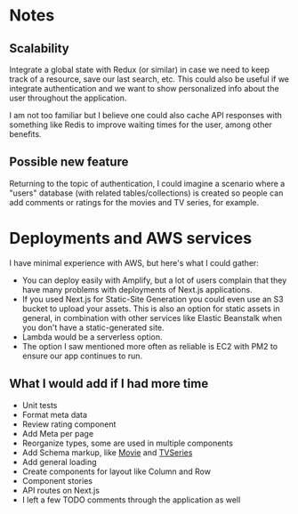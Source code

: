 # Notes

## Scalability

Integrate a global state with Redux (or similar) in case we need to keep track of a resource, save our last search, etc. This could also be useful if we integrate authentication and we want to show personalized info about the user throughout the application.

I am not too familiar but I believe one could also cache API responses with something like Redis to improve waiting times for the user, among other benefits.

## Possible new feature

Returning to the topic of authentication, I could imagine a scenario where a "users" database (with related tables/collections) is created so people can add comments or ratings for the movies and TV series, for example.

# Deployments and AWS services

I have minimal experience with AWS, but here's what I could gather:

- You can deploy easily with Amplify, but a lot of users complain that they have many problems with deployments of Next.js applications.
- If you used Next.js for Static-Site Generation you could even use an S3 bucket to upload your assets. This is also an option for static assets in general, in combination with other services like Elastic Beanstalk when you don't have a static-generated site.
- Lambda would be a serverless option.
- The option I saw mentioned more often as reliable is EC2 with PM2 to ensure our app continues to run.

## What I would add if I had more time

- Unit tests
- Format meta data
- Review rating component
- Add Meta per page
- Reorganize types, some are used in multiple components
- Add Schema markup, like [Movie](https://schema.org/Movie) and [TVSeries](https://schema.org/TVSeries)
- Add general loading
- Create components for layout like Column and Row
- Component stories
- API routes on Next.js
- I left a few TODO comments through the application as well
